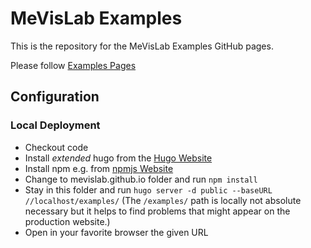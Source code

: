 # MeVisLab Examples

This is the repository for the MeVisLab Examples GitHub pages.

Please follow [Examples Pages](https://mevislab.github.io/examples/)


## Configuration

### Local Deployment
* Checkout code
* Install _extended_ hugo from the [Hugo Website](https://gohugo.io/)
* Install npm e.g. from [npmjs Website](https://docs.npmjs.com/downloading-and-installing-node-js-and-npm)
* Change to mevislab.github.io folder and run `npm install`
* Stay in this folder and run `hugo server -d public --baseURL //localhost/examples/` (The `/examples/` path is locally not absolute necessary but it helps to find problems that might appear on the production website.)
* Open in your favorite browser the given URL
